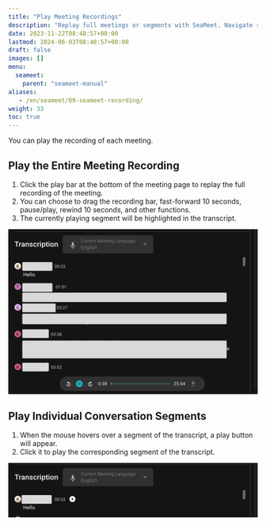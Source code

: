 ```yaml
---
title: "Play Meeting Recordings"
description: "Replay full meetings or segments with SeaMeet. Navigate recordings or transcript segments with intuitive controls."
date: 2023-11-22T08:48:57+00:00
lastmod: 2024-06-03T08:48:57+00:00
draft: false
images: []
menu:
  seameet:
    parent: "seameet-manual"
aliases:
   - /en/seameet/09-seameet-recording/
weight: 33
toc: true
---
```


You can play the recording of each meeting.

## Play the Entire Meeting Recording
1. Click the play bar at the bottom of the meeting page to replay the full recording of the meeting.
2. You can choose to drag the recording bar, fast-forward 10 seconds, pause/play, rewind 10 seconds, and other functions.
3. The currently playing segment will be highlighted in the transcript.

<center>

<img src="/images/seameet-en/09-seameet-recording/play-seameet-meeting-recording.png" alt="Play SeaMeet Meeting Recording"/>

</center>

## Play Individual Conversation Segments
1. When the mouse hovers over a segment of the transcript, a play button will appear.
2. Click it to play the corresponding segment of the transcript.

<center>

<img src="/images/seameet-en/09-seameet-recording/seameet-play-individual-conversation-segment.png" alt="SeaMeet Play Individual Conversation Segment"/>

</center>
